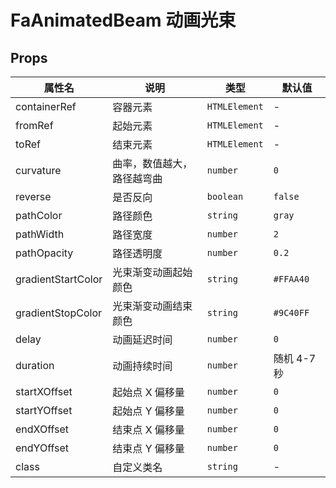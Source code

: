 # FaAnimatedBeam 动画光束 <Badge type="pro" text="专业版" /> <Badge text="v5.2.0" />

## Props

| 属性名             | 说明                       | 类型          | 默认值      |
| ------------------ | -------------------------- | ------------- | ----------- |
| containerRef       | 容器元素                   | `HTMLElement` | -           |
| fromRef            | 起始元素                   | `HTMLElement` | -           |
| toRef              | 结束元素                   | `HTMLElement` | -           |
| curvature          | 曲率，数值越大，路径越弯曲 | `number`      | `0`         |
| reverse            | 是否反向                   | `boolean`     | `false`     |
| pathColor          | 路径颜色                   | `string`      | `gray`      |
| pathWidth          | 路径宽度                   | `number`      | `2`         |
| pathOpacity        | 路径透明度                 | `number`      | `0.2`       |
| gradientStartColor | 光束渐变动画起始颜色       | `string`      | `#FFAA40`   |
| gradientStopColor  | 光束渐变动画结束颜色       | `string`      | `#9C40FF`   |
| delay              | 动画延迟时间               | `number`      | `0`         |
| duration           | 动画持续时间               | `number`      | 随机 4-7 秒 |
| startXOffset       | 起始点 X 偏移量            | `number`      | `0`         |
| startYOffset       | 起始点 Y 偏移量            | `number`      | `0`         |
| endXOffset         | 结束点 X 偏移量            | `number`      | `0`         |
| endYOffset         | 结束点 Y 偏移量            | `number`      | `0`         |
| class              | 自定义类名                 | `string`      | -           |
